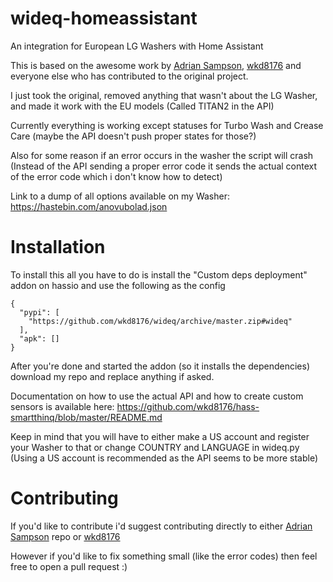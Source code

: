 # wideq-homeassistant
An integration for European LG Washers with Home Assistant

This is based on the awesome work by [Adrian Sampson](https://github.com/sampsyo), [wkd8176](https://github.com/wkd8176) and everyone else who has contributed to the original project.

I just took the original, removed anything that wasn't about the LG Washer, and made it work with the EU models (Called TITAN2 in the API)


Currently everything is working except statuses for Turbo Wash and Crease Care (maybe the API doesn't push proper states for those?)

Also for some reason if an error occurs in the washer the script will crash (Instead of the API sending a proper error code it sends the actual context of the error code which i don't know how to detect)

Link to a dump of all options available on my Washer: https://hastebin.com/anovubolad.json


# Installation

To install this all you have to do is install the "Custom deps deployment" addon on hassio and use the following as the config

```
{
  "pypi": [
    "https://github.com/wkd8176/wideq/archive/master.zip#wideq"
  ],
  "apk": []
}
```

After you're done and started the addon (so it installs the dependencies) download my repo and replace anything if asked.

Documentation on how to use the actual API and how to create custom sensors is available here: https://github.com/wkd8176/hass-smartthinq/blob/master/README.md

Keep in mind that you will have to either make a US account and register your Washer to that or change COUNTRY and LANGUAGE in wideq.py (Using a US account is recommended as the API seems to be more stable)

# Contributing
If you'd like to contribute i'd suggest contributing directly to either [Adrian Sampson](https://github.com/sampsyo) repo or [wkd8176](https://github.com/wkd8176)

However if you'd like to fix something small (like the error codes) then feel free to open a pull request :)
